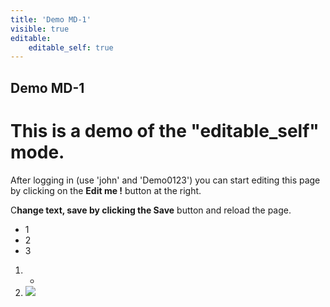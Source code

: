 ```yaml
---
title: 'Demo MD-1'
visible: true
editable:
    editable_self: true
---
```


## Demo MD-1

# This is a demo of the "editable_self" mode.

After logging in (use 'john' and 'Demo0123') you can start editing this page by clicking on the <b>Edit me !</b> button at the right.

C**hange text, save by clicking the Save** button and reload the page.
* 1
* 2
* 3
1. * 
2. ![](http://)